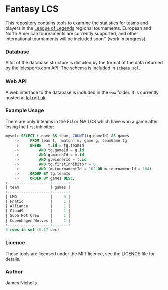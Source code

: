 # Fantasy LCS
This repository contains tools to examine the statistics for teams and players in the [League of Legends](http://www.lolesports.com/) regional tournaments. European and North American tournaments are currently supported, and other international tournaments will be included soon&#8482; (work in progress).

### Database
A lot of the database structure is dictated by the format of the data returned by the lolesports.com API. The schema is included in `schema.sql`.

### Web API
A web interface to the database is included in the `www` folder. It is currently hosted at [lol.ryft.uk](http://lol.ryft.uk).

### Example Usage
There are only 6 teams in the EU or NA LCS which have won a game after losing the first inhibitor:
``` SQL
mysql> SELECT t.name AS team, COUNT(tg.gameId) AS games
    ->     FROM team t, `match` m, game g, teamGame tg
    ->     WHERE   t.id = tg.teamId
    ->         AND tg.gameId = g.id
    ->         AND g.matchId = m.id
    ->         AND g.winnerId = t.id
    ->         AND tg.firstInhibitor = 0
    ->         AND (m.tournamentId = 102 OR m.tournamentId = 104)
    ->     GROUP BY tg.teamId
    ->     ORDER BY games DESC;
+-------------------+-------+
| team              | games |
+-------------------+-------+
| LMQ               |     3 |
| Fnatic            |     1 |
| Alliance          |     1 |
| Cloud9            |     1 |
| Supa Hot Crew     |     1 |
| Copenhagen Wolves |     1 |
+-------------------+-------+
6 rows in set (0.17 sec)
```

### Licence
These tools are licensed under the MIT licence, see the LICENCE file for details.

### Author
James Nicholls
